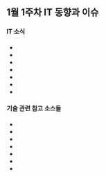 ## 1월 1주차 IT 동향과 이슈

#### IT 소식
- []()
- []()
- []()
- []()
- []()
- []()
- []()

#### 기술 관련 참고 소스들
- []()
- []()
- []()
- []()
- []()
- []()
- []()